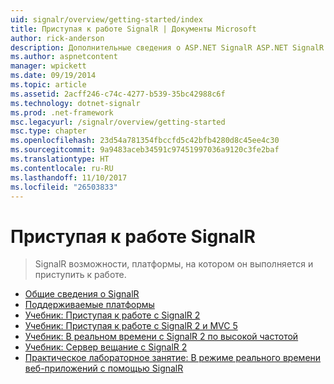 ```yaml
---
uid: signalr/overview/getting-started/index
title: Приступая к работе SignalR | Документы Microsoft
author: rick-anderson
description: Дополнительные сведения о ASP.NET SignalR ASP.NET SignalR представляет собой новую библиотеку для разработчиков в среде ASP.NET, упрощающую процесса разработки функций реального времени. SignalR позволяет бизнес-аналитики...
ms.author: aspnetcontent
manager: wpickett
ms.date: 09/19/2014
ms.topic: article
ms.assetid: 2acff246-c74c-4277-b539-35bc42988c6f
ms.technology: dotnet-signalr
ms.prod: .net-framework
msc.legacyurl: /signalr/overview/getting-started
msc.type: chapter
ms.openlocfilehash: 23d54a781354fbccfd5c42bfb4280d8c45ee4c30
ms.sourcegitcommit: 9a9483aceb34591c97451997036a9120c3fe2baf
ms.translationtype: HT
ms.contentlocale: ru-RU
ms.lasthandoff: 11/10/2017
ms.locfileid: "26503833"
---
```

<a name="signalr-getting-started"></a>Приступая к работе SignalR
====================
> SignalR возможности, платформы, на котором он выполняется и приступить к работе.


- [Общие сведения о SignalR](introduction-to-signalr.md)
- [Поддерживаемые платформы](supported-platforms.md)
- [Учебник: Приступая к работе с SignalR 2](tutorial-getting-started-with-signalr.md)
- [Учебник: Приступая к работе с SignalR 2 и MVC 5](tutorial-getting-started-with-signalr-and-mvc.md)
- [Учебник: В реальном времени с SignalR 2 по высокой частотой](tutorial-high-frequency-realtime-with-signalr.md)
- [Учебник: Сервер вещание с SignalR 2](tutorial-server-broadcast-with-signalr.md)
- [Практическое лабораторное занятие: В режиме реального времени веб-приложений с помощью SignalR](real-time-web-applications-with-signalr.md)
